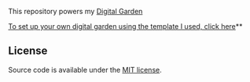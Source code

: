 This repository powers my [Digital Garden](https://garden.rahulrajeev.net/)

[To set up your own digital garden using the template I used, click here](https://maximevaillancourt.com/blog/setting-up-your-own-digital-garden-with-jekyll)**


## License

Source code is available under the [MIT license](LICENSE.md).
